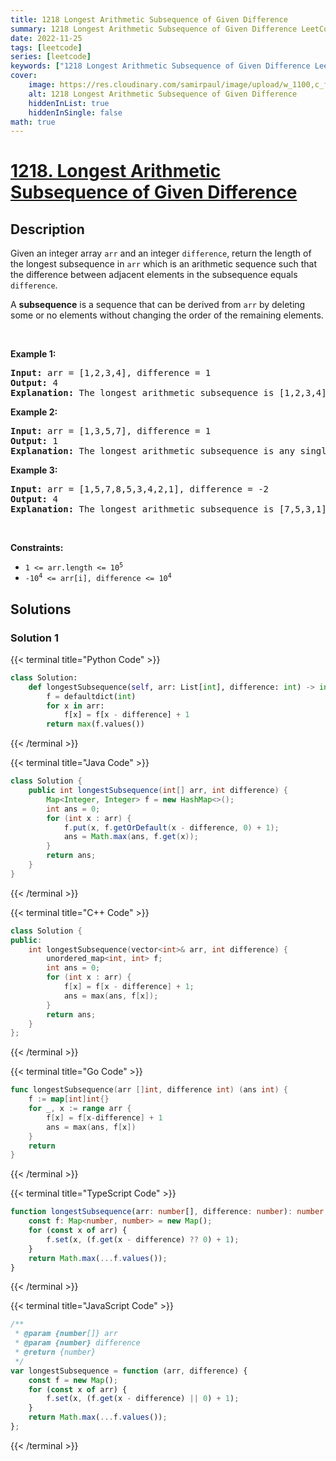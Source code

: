 ```yaml
---
title: 1218 Longest Arithmetic Subsequence of Given Difference
summary: 1218 Longest Arithmetic Subsequence of Given Difference LeetCode Solution Explained
date: 2022-11-25
tags: [leetcode]
series: [leetcode]
keywords: ["1218 Longest Arithmetic Subsequence of Given Difference LeetCode Solution Explained in all languages", "1218 Longest Arithmetic Subsequence of Given Difference", "LeetCode", "leetcode solution in Python3 C++ Java Go PHP Ruby Swift TypeScript Rust C# JavaScript C", "GeeksforGeeks", "InterviewBit", "Coding Ninjas", "HackerRank", "HackerEarth", "CodeChef", "TopCoder", "AlgoExpert", "freeCodeCamp", "Codeforces", "GitHub", "AtCoder", "Samir Paul"]
cover:
    image: https://res.cloudinary.com/samirpaul/image/upload/w_1100,c_fit,co_rgb:FFFFFF,l_text:Arial_75_bold:1218 Longest Arithmetic Subsequence of Given Difference - Solution Explained/problem-solving.webp
    alt: 1218 Longest Arithmetic Subsequence of Given Difference
    hiddenInList: true
    hiddenInSingle: false
math: true
---
```



# [1218. Longest Arithmetic Subsequence of Given Difference](https://leetcode.com/problems/longest-arithmetic-subsequence-of-given-difference)


## Description

<p>Given an integer array <code>arr</code> and an integer <code>difference</code>, return the length of the longest subsequence in <code>arr</code> which is an arithmetic sequence such that the difference between adjacent elements in the subsequence equals <code>difference</code>.</p>

<p>A <strong>subsequence</strong> is a sequence that can be derived from <code>arr</code> by deleting some or no elements without changing the order of the remaining elements.</p>

<p>&nbsp;</p>
<p><strong class="example">Example 1:</strong></p>

<pre>
<strong>Input:</strong> arr = [1,2,3,4], difference = 1
<strong>Output:</strong> 4
<strong>Explanation: </strong>The longest arithmetic subsequence is [1,2,3,4].</pre>

<p><strong class="example">Example 2:</strong></p>

<pre>
<strong>Input:</strong> arr = [1,3,5,7], difference = 1
<strong>Output:</strong> 1
<strong>Explanation: </strong>The longest arithmetic subsequence is any single element.
</pre>

<p><strong class="example">Example 3:</strong></p>

<pre>
<strong>Input:</strong> arr = [1,5,7,8,5,3,4,2,1], difference = -2
<strong>Output:</strong> 4
<strong>Explanation: </strong>The longest arithmetic subsequence is [7,5,3,1].
</pre>

<p>&nbsp;</p>
<p><strong>Constraints:</strong></p>

<ul>
	<li><code>1 &lt;= arr.length &lt;= 10<sup>5</sup></code></li>
	<li><code>-10<sup>4</sup> &lt;= arr[i], difference &lt;= 10<sup>4</sup></code></li>
</ul>

## Solutions

### Solution 1

<!-- tabs:start -->

{{< terminal title="Python Code" >}}
```python
class Solution:
    def longestSubsequence(self, arr: List[int], difference: int) -> int:
        f = defaultdict(int)
        for x in arr:
            f[x] = f[x - difference] + 1
        return max(f.values())
```
{{< /terminal >}}

{{< terminal title="Java Code" >}}
```java
class Solution {
    public int longestSubsequence(int[] arr, int difference) {
        Map<Integer, Integer> f = new HashMap<>();
        int ans = 0;
        for (int x : arr) {
            f.put(x, f.getOrDefault(x - difference, 0) + 1);
            ans = Math.max(ans, f.get(x));
        }
        return ans;
    }
}
```
{{< /terminal >}}

{{< terminal title="C++ Code" >}}
```cpp
class Solution {
public:
    int longestSubsequence(vector<int>& arr, int difference) {
        unordered_map<int, int> f;
        int ans = 0;
        for (int x : arr) {
            f[x] = f[x - difference] + 1;
            ans = max(ans, f[x]);
        }
        return ans;
    }
};
```
{{< /terminal >}}

{{< terminal title="Go Code" >}}
```go
func longestSubsequence(arr []int, difference int) (ans int) {
	f := map[int]int{}
	for _, x := range arr {
		f[x] = f[x-difference] + 1
		ans = max(ans, f[x])
	}
	return
}
```
{{< /terminal >}}

{{< terminal title="TypeScript Code" >}}
```ts
function longestSubsequence(arr: number[], difference: number): number {
    const f: Map<number, number> = new Map();
    for (const x of arr) {
        f.set(x, (f.get(x - difference) ?? 0) + 1);
    }
    return Math.max(...f.values());
}
```
{{< /terminal >}}

{{< terminal title="JavaScript Code" >}}
```js
/**
 * @param {number[]} arr
 * @param {number} difference
 * @return {number}
 */
var longestSubsequence = function (arr, difference) {
    const f = new Map();
    for (const x of arr) {
        f.set(x, (f.get(x - difference) || 0) + 1);
    }
    return Math.max(...f.values());
};
```
{{< /terminal >}}

<!-- tabs:end -->

<!-- end -->
